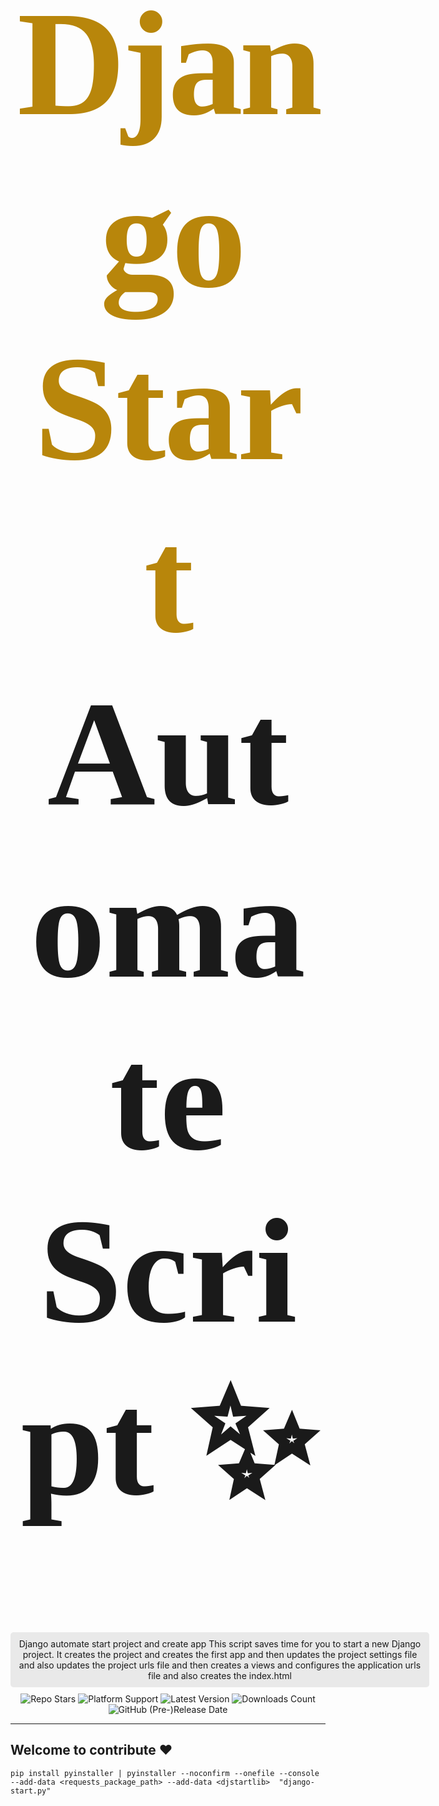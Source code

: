 <h1 style="
text-align: center;
font-family: Serif;
font-size: 6vh;
">
<span style="
color: darkgoldenrod;
letter-spacing: -6px;
margin-right: -2.2%;"
>Django</span>
<span style="
color: darkgoldenrod;
letter-spacing: -3px;"
>Start</span>
Automate Script ✨
</h1>

<div style="
text-align: center;
background: rgba(131,131,131,0.17);
padding: 10px;
border-radius: 5px;
width: 650px;
margin: 0 auto
">
    Django automate start project and create app
    This script saves time for you to start a new Django project.
    It creates the project and creates the first app
    and then updates the project settings file and
    also updates the project urls file and then creates a views
    and configures the application urls file and
    also creates the index.html
</div>
<div style="text-align: center; margin-top: 10px">
<img src="https://img.shields.io/github/stars/islam-kamel/django-start?style=social" alt="Repo Stars">
<img src="https://img.shields.io/badge/platform-Windows%20%7C%20Linux-green" alt="Platform Support">
<img src="https://img.shields.io/badge/Latest%20Version-1.0.0--beta.2-green" alt="Latest Version">
<img src="https://img.shields.io/github/downloads/islam-kamel/django-start/total", alt="Downloads Count">
<img src="https://img.shields.io/github/release-date-pre/islam-kamel/django-start", alt="GitHub (Pre-)Release Date">
</div>

---
## Welcome to contribute ❤

```shell
pip install pyinstaller | pyinstaller --noconfirm --onefile --console --add-data <requests_package_path> --add-data <djstartlib>  "django-start.py"
```
